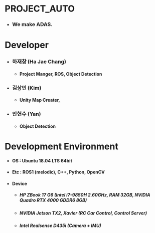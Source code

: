 # PROJECT_AUTO
* ### We make ADAS.

# Developer
* ### 하재창 (Ha Jae Chang)
  * #### Project Manger, ROS, Object Detection 
* ### 김상민 (Kim)
  * #### Unity Map Creater, 
* ### 안현수 (Yan)
  * #### Object Detection
  
# Development Environment
* #### OS : Ubuntu 18.04 LTS 64bit
* #### Etc : ROS1 (melodic), C++, Python, OpenCV
* #### Device
  * ##### HP ZBook 17 G6 (Intel i7-9850H 2.60GHz, RAM 32GB, NVIDIA Quadro RTX 4000 GDDR6 8GB)
  * ##### NVIDIA Jetson TX2, Xavier (RC Car Control, Control Server)
  * ##### Intel Realsense D435i (Camera + IMU)
